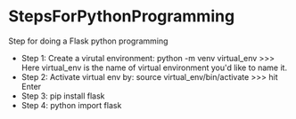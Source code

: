 # StepsForPythonProgramming
Step for doing a Flask python programming
- Step 1: Create a virutal environment: python -m venv virtual_env     >>> Here virtual_env is the name of virtual environment you'd like to name it.
- Step 2: Activate virtual env by: source virtual_env/bin/activate  >>> hit Enter
- Step 3: pip install flask
- Step 4: python import flask
